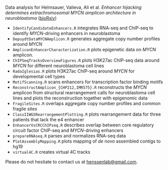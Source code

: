 Data analysis for Helmsauer, Valieva, Ali et al. *Enhancer hijacking determines extrachromosomal MYCN amplicon architecture in neuroblastoma* ([bioRxiv](https://www.henssenlab.com))

- `IdentifyCandidateEnhancers.R` integrates RNA-seq and ChIP-seq to identify *MYCN*-driving enhancers in neuroblastoma
- `DepuydtDataMYCNAmplicon.R` generates aggregate copy number profiles around *MYCN*
- `AmpliconEnhancerCharacterization.R` plots epigenetic data on *MYCN* amplicon.
- `ChIPSeqTracksOverviewFigures.R` plots H3K27ac ChIP-seq data around *MYCN* for different neuroblastoma cell lines
- `RadaIglesias.R` plots H3K27ac ChIP-seq around *MYCN* for developmental cell types
- `MotifScanning.R` scans enhancers for transcription factor binding motifs
- `ReconstructAmplicon_{CHP212,IMR575}.R` reconstructs the *MYCN* amplicon from structural rearrangement calls for neuroblastoma cell lines and plots the reconstruction together with epigenomic data
- `FragileSites.R` overlaps aggregate copy number profiles and common fragile sites
- `ClassIIWGSRearrangementPlotting.R` plots rearrangement data for three patients that lack the e4 enhancer
- `EnhancerVsCRCChIPseq.R` describes overlap between core regulatory circuit factor ChIP-seq and *MYCN*-driving enhancers
- `prepareRNAseq.R` parses and normalizes RNA-seq data
- `PlotAssemblyMapping.R` plots mapping of *de novo* assembled contigs to hg19
- `virtual4C.R` creates virtual 4C tracks

Please do not hesitate to contact us at henssenlab@gmail.com.
